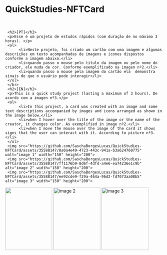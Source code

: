 <html>
     <h1>QuickStudies-NFTCard</h1></br>

     <h2>[PT]</h2>
     <p>Esse é um projeto de estudos rápidos (com duração de no máximo 3 horas). </p>
     <ol>
          <li>Neste projeto, foi criado um cartão com uma imagem e algumas descrições em texto acompanhadas de imagens e icones dispostos conforme a imagem abaixo.</li>
          <li>quando passo o mouse pelo titulo da imagem ou pelo nome do criador, ele muda de cor. Conforme exemplificado na imagen nº2.</li>
          <li>quando passo o mouse pela imagem do cartão ela  demonstra sinais de que o usuário pode interagir</li>
     </ol>
     </br>
     <h2>[EN]</h2>
     <p>This is a quick study project (lasting a maximum of 3 hours). De acordo com a imagen nº3.</p>
     <ol>
          <li>In this project, a card was created with an image and some text descriptions accompanied by images and icons arranged as shown in the image below.</li>
          <li>when I hover over the title of the image or the name of the creator, it changes color. As exemplified in image nº2.</li>
          <li>when I move the mouse over the image of the card it shows signs that the user can interact with it. According to picture nº3.</li>
     </ol>
     <img src="https://github.com/SaschaBorgesLucas/QuickStudies-NFTCard/assets/35588147/8a0a4e49-4723-443c-941a-b3a624760775" walt="image 1" width="150" height="200">
     <img src="https://github.com/SaschaBorgesLucas/QuickStudies-NFTCard/assets/35588147/ff1176b9-8d6f-4dfd-a4e6-ea74236e1c9b" alt="image 2" width="150" height="200">
     <img src="https://github.com/SaschaBorgesLucas/QuickStudies-NFTCard/assets/35588147/ee92cde9-f29a-464a-96d2-fd7073aa08b5" alt="image 3" width="150" height="200">
</html>
     <img src="https://github.com/SaschaBorgesLucas/QuickStudies-NFTCard/assets/35588147/8a0a4e49-4723-443c-941a-b3a624760775" walt="image 1" width="150" height="200">
     <img src="https://github.com/SaschaBorgesLucas/QuickStudies-NFTCard/assets/35588147/ff1176b9-8d6f-4dfd-a4e6-ea74236e1c9b" alt="image 2" width="150" height="200">
     <img src="https://github.com/SaschaBorgesLucas/QuickStudies-NFTCard/assets/35588147/ee92cde9-f29a-464a-96d2-fd7073aa08b5" alt="image 3" width="150" height="200">
